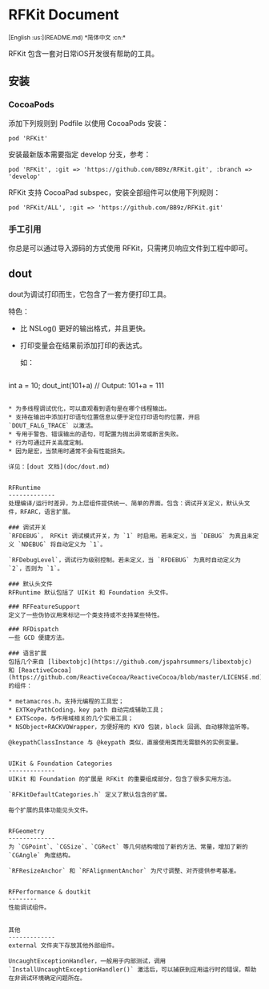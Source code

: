 RFKit Document
=================
<base href="//github.com/BB9z/RFKit/blob/master/" />
<small>[English :us:](README.md) *简体中文 :cn:*</small>

RFKit 包含一套对日常iOS开发很有帮助的工具。

安装
------

### CocoaPods

添加下列规则到 Podfile 以使用 CocoaPods 安装：

```
pod 'RFKit'
```

安装最新版本需要指定 develop 分支，参考：

```
pod 'RFKit', :git => 'https://github.com/BB9z/RFKit.git', :branch => 'develop'
```

RFKit 支持 CocoaPad subspec，安装全部组件可以使用下列规则：
```
pod 'RFKit/ALL', :git => 'https://github.com/BB9z/RFKit.git'
```

### 手工引用

你总是可以通过导入源码的方式使用 RFKit，只需拷贝响应文件到工程中即可。


dout
------
dout为调试打印而生，它包含了一套方便打印工具。

特色：

* 比 NSLog() 更好的输出格式，并且更快。
* 打印变量会在结果前添加打印的表达式。

  如：

  ```
int a = 10;
dout_int(101+a)	// Output: 101+a = 111
  ```

* 为多线程调试优化，可以直观看到语句是在哪个线程输出。
* 支持在输出中添加打印语句位置信息以便于定位打印语句的位置，开启 `DOUT_FALG_TRACE` 以激活。 
* 专用于警告、错误输出的语句，可配置为抛出异常或断言失败。
* 行为可通过开关高度定制。
* 因为是宏，当禁用时通常不会有性能损失。

详见：[dout 文档](doc/dout.md)


RFRuntime
-------------
处理编译/运行时差异，为上层组件提供统一、简单的界面。包含：调试开关定义，默认头文件，RFARC，语言扩展。

### 调试开关
`RFDEBUG`， RFKit 调试模式开关，为 `1` 时启用。若未定义，当 `DEBUG` 为真且未定义 `NDEBUG` 将自动定义为 `1`。

`RFDebugLevel`，调试行为级别控制。若未定义，当 `RFDEBUG` 为真时自动定义为 `2`，否则为 `1`。

### 默认头文件
RFRuntime 默认包括了 UIKit 和 Foundation 头文件。

### RFFeatureSupport
定义了一些伪协议用来标记一个类支持或不支持某些特性。

### RFDispatch
一些 GCD 便捷方法。

### 语言扩展
包括几个来自 [libextobjc](https://github.com/jspahrsummers/libextobjc) 和 [ReactiveCocoa](https://github.com/ReactiveCocoa/ReactiveCocoa/blob/master/LICENSE.md) 的组件：

* metamacros.h，支持元编程的工具宏；
* EXTKeyPathCoding，key path 自动完成辅助工具；
* EXTScope，与作用域相关的几个实用工具；
* NSObject+RACKVOWrapper，方便好用的 KVO 包装，block 回调、自动移除监听等。

@keypathClassInstance 与 @keypath 类似，直接使用类而无需额外的实例变量。


UIKit & Foundation Categories
-------------
UIKit 和 Foundation 的扩展是 RFKit 的重要组成部分，包含了很多实用方法。

`RFKitDefaultCategories.h` 定义了默认包含的扩展。

每个扩展的具体功能见头文件。


RFGeometry
-------------
为 `CGPoint`、`CGSize`、`CGRect` 等几何结构增加了新的方法、常量，增加了新的 `CGAngle` 角度结构。

`RFResizeAnchor` 和 `RFAlignmentAnchor` 为尺寸调整、对齐提供参考基准。  


RFPerformance & doutkit
--------
性能调试组件。


其他
-------------
external 文件夹下存放其他外部组件。

UncaughtExceptionHandler，一般用于内部测试，调用 `InstallUncaughtExceptionHandler()` 激活后，可以捕获到应用运行时的错误，帮助在非调试环境确定问题所在。